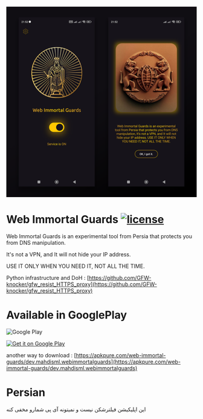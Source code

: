 <p align="center">
  <img src="/showcase.png" width="600" height=auto alt="Web Immortal Guards"/>
</p>

# Web Immortal Guards [![license](https://img.shields.io/badge/license-MIT-blue.svg)](https://github.com/mahdisml/WebImmortalGuards/blob/master/LICENSE)

Web Immortal Guards is an experimental tool from Persia that protects you from DNS manipulation.

It's not a VPN, and It will not hide your IP address.

USE IT ONLY WHEN YOU NEED IT, NOT ALL THE TIME.

Python infrastructure and DoH : [https://github.com/GFW-knocker/gfw_resist_HTTPS_proxy](https://github.com/GFW-knocker/gfw_resist_HTTPS_proxy)

# Available in GooglePlay
<img alt='Google Play' width="400" height="500" src='https://github.com/user-attachments/assets/e0556da1-c076-48df-a2b5-2c11031b2f3c'/></a>

<a href='https://play.google.com/store/apps/details?id=dev.mahdisml.webimmortalguards&pcampaignid=pcampaignidMKT-Other-global-all-co-prtnr-py-PartBadge-Mar2515-1'><img alt='Get it on Google Play' width="300" height="116" src='https://play.google.com/intl/en_us/badges/static/images/badges/en_badge_web_generic.png'/></a>

another way to download : [https://apkpure.com/web-immortal-guards/dev.mahdisml.webimmortalguards](https://apkpure.com/web-immortal-guards/dev.mahdisml.webimmortalguards)

# Persian

این اپلیکیشن فیلترشکن نیست و نمیتونه آی پی شمارو مخفی کنه
